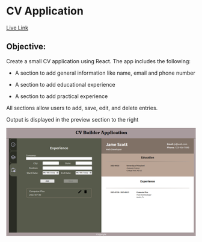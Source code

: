 # CV Application

[Live Link](https://github.com/marefpceo/cv-application)
## Objective:

Create a small CV application using React. The app includes the following:

- A section to add general information like name, email and phone number

- A section to add educational experience

- A section to add practical experience

All sections allow users to add, save, edit, and delete entries. 

Output is displayed in the preview section to the right

![CV-Application example](/public/cv-app.png)